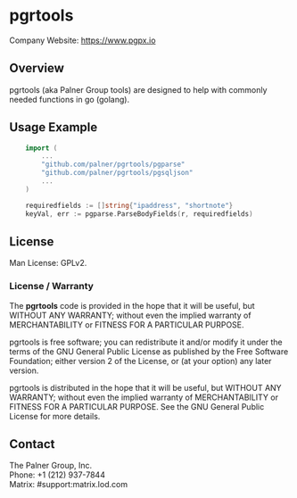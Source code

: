 # pgrtools

Company Website: <https://www.pgpx.io>

## Overview

pgrtools (aka Palner Group tools) are designed to help with commonly needed functions in go (golang).

## Usage Example

```go
	import (
        ...
        "github.com/palner/pgrtools/pgparse"
        "github.com/palner/pgrtools/pgsqljson"
        ...
    )
```

```go
    requiredfields := []string{"ipaddress", "shortnote"}
	keyVal, err := pgparse.ParseBodyFields(r, requiredfields)
```

## License 

Man License: GPLv2.

### License / Warranty

The **pgrtools** code is provided in the hope that it will be useful, but WITHOUT ANY WARRANTY; without even the implied warranty of MERCHANTABILITY or FITNESS FOR A PARTICULAR PURPOSE.

pgrtools is free software; you can redistribute it and/or modify it under the terms of the GNU General Public License as published by the Free Software Foundation; either version 2 of the License, or (at your option) any later version.

pgrtools is distributed in the hope that it will be useful, but WITHOUT ANY WARRANTY; without even the implied warranty of MERCHANTABILITY or FITNESS FOR A PARTICULAR PURPOSE. See the GNU General Public License for more details.

## Contact

The Palner Group, Inc.  
Phone: +1 (212) 937-7844  
Matrix: #support:matrix.lod.com
